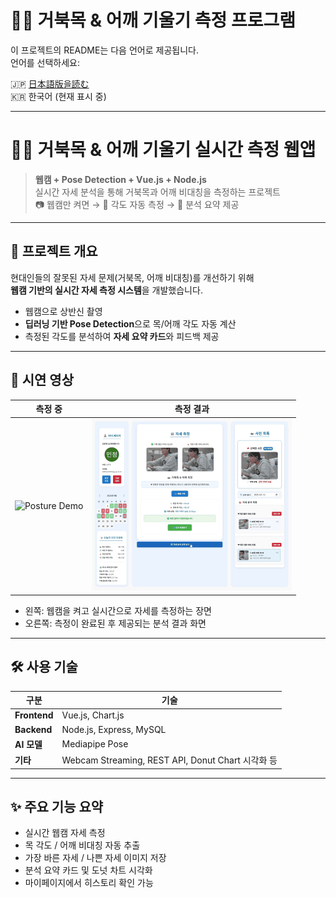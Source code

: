 # 🧍‍♂️ 거북목 & 어깨 기울기 측정 프로그램

이 프로젝트의 README는 다음 언어로 제공됩니다.  
언어를 선택하세요:

🇯🇵 [日本語版을読む](./README.md)  
🇰🇷 한국어 (현재 표시 중)

---

# 🧍‍♂️ 거북목 & 어깨 기울기 실시간 측정 웹앱

> **웹캠 + Pose Detection + Vue.js + Node.js**  
> 실시간 자세 분석을 통해 거북목과 어깨 비대칭을 측정하는 프로젝트  
> 📷 웹캠만 켜면 → 📐 각도 자동 측정 → 📝 분석 요약 제공

---

## 📌 프로젝트 개요

현대인들의 잘못된 자세 문제(거북목, 어깨 비대칭)를 개선하기 위해  
**웹캠 기반의 실시간 자세 측정 시스템**을 개발했습니다.

- 웹캠으로 상반신 촬영  
- **딥러닝 기반 Pose Detection**으로 목/어깨 각도 자동 계산  
- 측정된 각도를 분석하여 **자세 요약 카드**와 피드백 제공

---

## 🎥 시연 영상

| 측정 중 | 측정 결과 |
|:-------:|:--------:|
| ![Posture Demo](./posture_demo.gif) | ![Measurement Result](./measurement_result.gif) |

- 왼쪽: 웹캠을 켜고 실시간으로 자세를 측정하는 장면  
- 오른쪽: 측정이 완료된 후 제공되는 분석 결과 화면

---

## 🛠️ 사용 기술

| 구분 | 기술 |
|------|------|
| **Frontend** | Vue.js, Chart.js |
| **Backend** | Node.js, Express, MySQL |
| **AI 모델** | Mediapipe Pose |
| **기타** | Webcam Streaming, REST API, Donut Chart 시각화 등 |

---

## ✨ 주요 기능 요약

- 실시간 웹캠 자세 측정  
- 목 각도 / 어깨 비대칭 자동 추출  
- 가장 바른 자세 / 나쁜 자세 이미지 저장  
- 분석 요약 카드 및 도넛 차트 시각화  
- 마이페이지에서 히스토리 확인 가능
